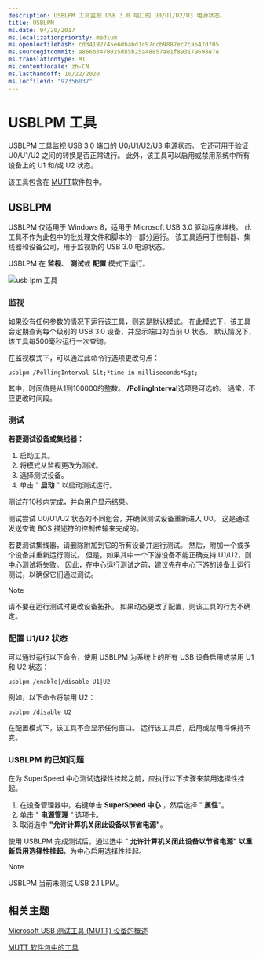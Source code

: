 ```yaml
---
description: USBLPM 工具监视 USB 3.0 端口的 U0/U1/U2/U3 电源状态。
title: USBLPM
ms.date: 04/20/2017
ms.localizationpriority: medium
ms.openlocfilehash: cd34192745e6dbabd1c97ccb9887ec7ca547d705
ms.sourcegitcommit: a866b3470025d85b25a48857a81f893179698e7e
ms.translationtype: MT
ms.contentlocale: zh-CN
ms.lasthandoff: 10/22/2020
ms.locfileid: "92356037"
---
```

# <a name="usblpm-tool"></a>USBLPM 工具

USBLPM 工具监视 USB 3.0 端口的 U0/U1/U2/U3 电源状态。 它还可用于验证 U0/U1/U2 之间的转换是否正常进行。 此外，该工具可以启用或禁用系统中所有设备上的 U1 和/或 U2 状态。

该工具包含在 [MUTT](./index.md)软件包中。

## <a name="usblpm"></a>USBLPM

USBLPM 仅适用于 Windows 8，适用于 Microsoft USB 3.0 驱动程序堆栈。 此工具不作为此包中的批处理文件和脚本的一部分运行。 该工具适用于控制器、集线器和设备公司，用于监视新的 USB 3.0 电源状态。

USBLPM 在 **监视**、 **测试**或 **配置** 模式下运行。

![usb lpm 工具](images/fig10-usb-lpm-tool.png)

### <a name="monitoring"></a>监视

如果没有任何参数的情况下运行该工具，则这是默认模式。 在此模式下，该工具会定期查询每个级别的 USB 3.0 设备，并显示端口的当前 U 状态。 默认情况下，该工具每500毫秒运行一次查询。

在监视模式下，可以通过此命令行选项更改句点：

```console
usblpm /PollingInterval &lt;*time in milliseconds*&gt;
```

其中，时间值是从1到100000的整数。 **/PollingInterval**选项是可选的。 通常，不应更改时间段。

### <a name="testing"></a>测试

**若要测试设备或集线器：**

1. 启动工具。
2. 将模式从监视更改为测试。
3. 选择测试设备。
4. 单击 " **启动** " 以启动测试运行。

测试在10秒内完成，并向用户显示结果。

测试尝试 U0/U1/U2 状态的不同组合，并确保测试设备重新进入 U0。 这是通过发送查询 BOS 描述符的控制传输来完成的。

若要测试集线器，请删除附加到它的所有设备并运行测试。 然后，附加一个或多个设备并重新运行测试。 但是，如果其中一个下游设备不能正确支持 U1/U2，则中心测试将失败。 因此，在中心运行测试之前，建议先在中心下游的设备上运行测试，以确保它们通过测试。

> [!NOTE]
>请不要在运行测试时更改设备拓扑。 如果动态更改了配置，则该工具的行为不确定。

### <a name="configuring-u1u2-states"></a>配置 U1/U2 状态

可以通过运行以下命令，使用 USBLPM 为系统上的所有 USB 设备启用或禁用 U1 和 U2 状态：

```console
usblpm /enable|/disable U1|U2
```

例如，以下命令将禁用 U2：

```console
usblpm /disable U2
```

在配置模式下，该工具不会显示任何窗口。 运行该工具后，启用或禁用将保持不变。

### <a name="known-issues-with-usblpm"></a>USBLPM 的已知问题

在为 SuperSpeed 中心测试选择性挂起之前，应执行以下步骤来禁用选择性挂起。

1. 在设备管理器中，右键单击 **SuperSpeed 中心** ，然后选择 " **属性**"。
2. 单击 " **电源管理** " 选项卡。
3. 取消选中 **"允许计算机关闭此设备以节省电源"**。

使用 USBLPM 完成测试后，通过选中 " **允许计算机关闭此设备以节省电源" 以重新启用选择性挂起**，为中心启用选择性挂起。

> [!NOTE]
> USBLPM 当前未测试 USB 2.1 LPM。

## <a name="related-topics"></a>相关主题

[Microsoft USB 测试工具 (MUTT) 设备的概述](/windows-hardware/drivers/usbcon/microsoft-usb-test-tool--mutt--devices)

[MUTT 软件包中的工具](mutt-software-package.md)
